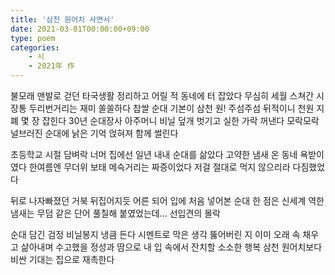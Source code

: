 ```yaml
---
title: '삼천 원어치 사면서'
date: 2021-03-01T00:00:00+09:00
type: poem
categories: 
    - 시
    - 2021年 作
---
```


불모래 맨발로 걷던 타국생활 정리하고 
어릴 적 동네에 터 잡았다 
무심히 세월 스쳐간 시장통 두리번거리는 재미 쏠쏠하다 
찹쌀 순대 기본이 삼천 원! 
주섬주섬 뒤적이니 천원 지폐 몇 장 잡힌다 
30년 순대장사 아주머니 비닐 덮개 벗기고 실한 가락 꺼낸다 
모락모락 널브러진 순대에 낡은 기억 얹혀져 함께 썰린다

초등학교 시절 담벼락 너머 집에선 일년 내내 순대를 삶았다 
고약한 냄새 온 동네 욕받이였다 
한여름엔 무더위 보태 메슥거리는 짜증이었다 
저걸 절대로 먹지 않으리라 다짐했었다 

뒤로 나자빠졌던 거북 뒤집어지듯 
어른 되어 입에 처음 넣어본 순대 한 점은 신세계 
역한 냄새는 무덤 같은 단어 풀칠해 붙였었는데…
선입견의 몰락

순대 담긴 검정 비닐봉지 냉큼 든다 
시멘트로 막은 생각 뚫어버린 지 이미 오래 
속 채우고 삶아내며 수고했을 정성과 땀으로 
내 입 속에서 잔치할 소소한 행복
삼천 원어치보다 비싼 기대는 집으로 재촉한다
